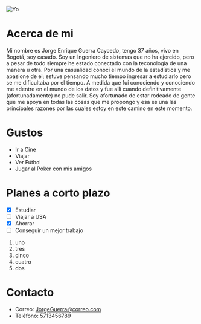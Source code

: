 ![Yo](https://avatars1.githubusercontent.com/u/6463081?s=400&u=c284aa23356be74446c91fd4763b81480cceff70&v=4)

# Acerca de mi

Mi nombre es Jorge Enrique Guerra Caycedo, tengo 37 años, vivo en Bogotá, soy casado.
Soy un Ingeniero de sistemas que no ha ejercido, pero a pesar de todo siempre he estado conectado con la teconología de una manera u otra. Por una casualidad conocí el mundo de la estadística y me apasione de el; estuve pensando mucho tiempo ingresar a estudiarlo pero se me dificultaba por el tiempo. A medida que fuí conociendo y conociendo me adentre en el mundo de los datos y fue allí cuando definitivamente (afortunadamente) no pude salir.
Soy afortunado de estar rodeado de gente que me apoya en todas las cosas que me propongo y esa es una las principales razones por las cuales estoy en este camino en este momento.


# Gustos

* Ir a Cine
* Viajar
* Ver Fútbol 
* Jugar al Poker con mis amigos

# Planes a corto plazo

- [x] Estudiar
- [ ] Viajar a USA
- [x] Ahorrar
- [ ] Conseguir un mejor trabajo

1. uno
3. tres
5. cinco
4. cuatro
2. dos

# Contacto

- Correo: JorgeGuerra@correo.com
- Teléfono: 5713456789

